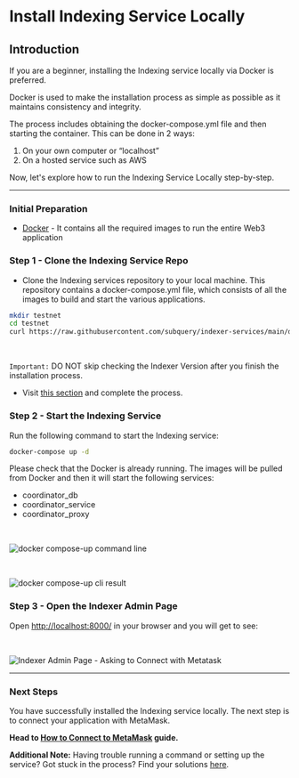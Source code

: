 # Install Indexing Service Locally

## Introduction

If you are a beginner, installing the Indexing service locally via Docker is preferred. 

Docker is used to make the installation process as simple as possible as it maintains consistency and integrity. 

The process includes obtaining the docker-compose.yml file and then starting the container. This can be done in 2 ways:

1. On your own computer or “localhost”
2. On a hosted service such as AWS

Now, let's explore how to run the Indexing Service Locally step-by-step. 

---
### **Initial Preparation**

- [Docker](https://docs.docker.com/get-docker/) - It contains all the required images to run the entire Web3 application

### **Step 1 - Clone the Indexing Service Repo**

- Clone the Indexing services repository to your local machine. This repository contains a docker-compose.yml file, which consists of all the images to build and start the various applications.

```bash
mkdir testnet
cd testnet
curl https://raw.githubusercontent.com/subquery/indexer-services/main/docker-compose.yml -o docker-compose.yml
```
<br />

`Important:` DO NOT skip checking the Indexer Version after you finish the installation process. 

- Visit [this section](../indexers/become-an-indexer.html#_2-1-check-indexer-version) and complete the process. 

### **Step 2 - Start the Indexing Service**

Run the following command to start the Indexing service:

```bash
docker-compose up -d
```

Please check that the Docker is already running. The images will be pulled from Docker and then it will start the following services:

- coordinator_db
- coordinator_service
- coordinator_proxy

<br />

![docker compose-up command line](/assets/img/docker_compose_up_commandline_installlocally.png)

<br />

![docker compose-up cli result](/assets/img/commandline_result_installlocally.png)

### **Step 3 - Open the Indexer Admin Page**

Open [http://localhost:8000/](http://localhost:8000/) in your browser and you will get to see:

<br />

![Indexer Admin Page - Asking to Connect with Metatask](/assets/img/admin_page_installlocally.png) 

---

### **Next Steps**

You have successfully installed the Indexing service locally. The next step is to connect your application with MetaMask. 

**Head to [How to Connect to MetaMask](../metamask/connect-metamask.md) guide.** <br />


**Additional Note:**
Having trouble running a command or setting up the service? Got stuck in the process? Find your solutions [here](../indexers/troubleshooting-indexers.md).



